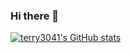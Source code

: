 ### Hi there 👋

[![terry3041's GitHub stats](https://github-readme-stats.vercel.app/api?username=terry3041&show_icons=true)](https://github.com/anuraghazra/github-readme-stats)


<!--
**terry3041/terry3041** is a ✨ _special_ ✨ repository because its `README.md` (this file) appears on your GitHub profile.

Here are some ideas to get you started:

- 🔭 I’m currently working on ...
- 🌱 I’m currently learning ...
- 👯 I’m looking to collaborate on ...
- 🤔 I’m looking for help with ...
- 💬 Ask me about ...
- 📫 How to reach me: ...
- 😄 Pronouns: ...
- ⚡ Fun fact: ...
-->
